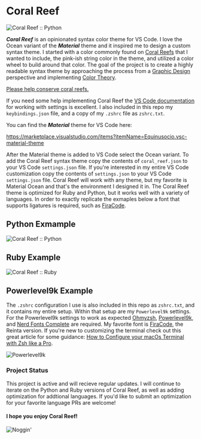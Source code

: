 # Coral Reef
![Coral Reef :: Python](https://i.imgur.com/gOM1hR5.png)

**_Coral Reef_** is an opinionated syntax color theme for VS Code. I love the Ocean variant of the **_Material_** theme and it inspired me to design a custom syntax theme. I started with a color commonly found on [Coral Reefs](https://en.wikipedia.org/wiki/Coral_reef) that I wanted to include, the pink-ish string color in the theme, and utilized a color wheel to build around that color. The goal of the project is to create a highly readable syntax theme by approaching the process from a [Graphic Design](https://en.wikipedia.org/wiki/Graphic_design) perspective and implementing [Color Theory](https://www.canva.com/colors/color-wheel/).

[Please help conserve coral reefs.](https://www.nature.org/en-us/what-we-do/our-priorities/protect-water-and-land/land-and-water-stories/8-easy-ways-you-can-help-coral-reefs/)

If you need some help implementing Coral Reef the [VS Code documentation](https://vscode.readthedocs.io/en/latest/getstarted/settings/) for working with settings is excellent. I also included in this repo my `keybindings.json` file, and a copy of my `.zshrc` file as `zshrc.txt`.

You can find the **_Material_** theme for VS Code here:

https://marketplace.visualstudio.com/items?itemName=Equinusocio.vsc-material-theme

After the Material theme is added to VS Code select the Ocean variant. To add the Coral Reef syntax theme copy the contents of `coral_reef.json` to your VS Code `settings.json` file. If you're interested in my entire VS Code customization copy the contents of `settings.json` to your VS Code `settings.json` file. Coral Reef will work with any theme, but my favorite is Material Ocean and that's the environment I designed it in. The Coral Reef theme is optimized for Ruby and Python, but it works well with a variety of languages. In order to exactly replicate the exmaples below a font that supports ligatures is required, such as [FiraCode](https://github.com/ryanoasis/nerd-fonts/tree/master/patched-fonts/FiraCode).

## Python Exmample

![Coral Reef :: Python](https://i.imgur.com/3XOg1Wq.png)


## Ruby Example

![Coral Reef :: Ruby](https://i.imgur.com/ofRkIHf.png)

## Powerlevel9k Example

The `.zshrc` configuration I use is also included in this repo as `zshrc.txt`, and it contains my entire setup. Within that setup are my `Powerlevel9k` settings. For the Powerlevel9k settings to work as expected [Ohmyzsh](https://ohmyz.sh/), [Powerlevel9k](https://github.com/Powerlevel9k/powerlevel9k), and [Nerd Fonts Complete](https://github.com/ryanoasis/nerd-fonts) are required. My favorite font is [FiraCode](https://github.com/ryanoasis/nerd-fonts/tree/master/patched-fonts/FiraCode), the Reinta version. If you're new to customizing the terminal check out this great article for some guidance: [How to Configure your macOs Terminal with Zsh like a Pro](https://www.freecodecamp.org/news/how-to-configure-your-macos-terminal-with-zsh-like-a-pro-c0ab3f3c1156/).

![Powerlevel9k](https://i.imgur.com/2ic4bDU.png)

### Project Status

This project is active and will recieve regular updates. I will continue to iterate on the Python and Ruby versions of Coral Reef, as well as adding optimization for addtional languages. If you'd like to submit an optimization for your favorite language PRs are welcome!

#### I hope you enjoy Coral Reef!

![Noggin'](https://media.giphy.com/media/130tpGOM5LYNjO/giphy.gif)
